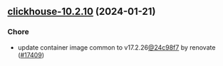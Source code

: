 

## [clickhouse-10.2.10](https://github.com/truecharts/charts/compare/clickhouse-10.2.9...clickhouse-10.2.10) (2024-01-21)

### Chore



- update container image common to v17.2.26[@24c98f7](https://github.com/24c98f7) by renovate ([#17409](https://github.com/truecharts/charts/issues/17409))